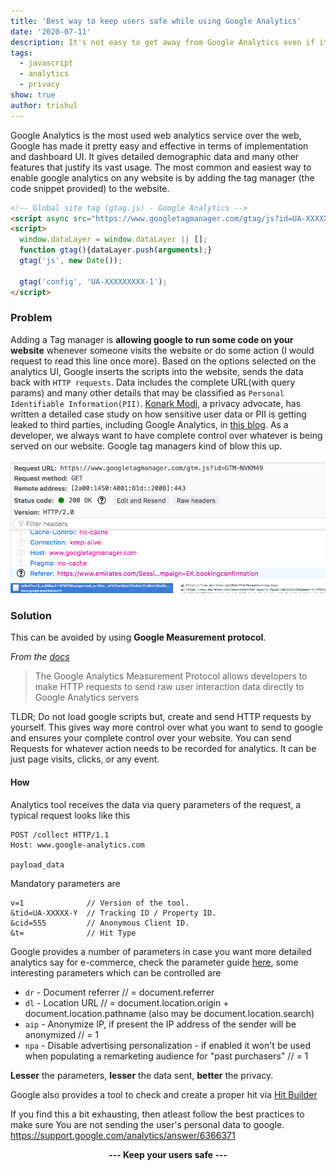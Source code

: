 ```yaml
---
title: 'Best way to keep users safe while using Google Analytics'
date: '2020-07-11'
description: It's not easy to get away from Google Analytics even if it leaks user data, but how about limiting the data sent to google and still have decent analytics.
tags:
  - javascript
  - analytics
  - privacy
show: true
author: trishul
---
```


Google Analytics is the most used web analytics service over the web, Google has made it pretty easy and effective in terms of implementation and dashboard UI. It gives detailed demographic data and many other features that justify its vast usage.
The most common and easiest way to enable google analytics on any website is by adding the tag manager (the code snippet provided) to the website.

```HTML
<!-- Global site tag (gtag.js) - Google Analytics -->
<script async src="https://www.googletagmanager.com/gtag/js?id=UA-XXXXXXXXX-1"></script>
<script>
  window.dataLayer = window.dataLayer || [];
  function gtag(){dataLayer.push(arguments);}
  gtag('js', new Date());

  gtag('config', 'UA-XXXXXXXXX-1');
</script>

```

### Problem

Adding a Tag manager is **allowing google to run some code on your website** whenever someone visits the website or do some action (I would request to read this line once more). Based on the options selected on the analytics UI, Google inserts the scripts into the website, sends the data back with `HTTP requests`. Data includes the complete URL(with query params) and many other details that may be classified as `Personal Identifiable Information(PII)`. [Konark Modi](https://twitter.com/kon), a privacy advocate, has written a detailed case study on how sensitive user data or PII is getting leaked to third parties, including Google Analytics, in [this blog](https://medium.com/free-code-camp/how-airlines-dont-care-about-your-privacy-case-study-emirates-com-6271b3b8474b).
As a developer, we always want to have complete control over whatever is being served on our website. Google tag managers kind of blow this up.<br/><br/>
![Leak 1](./leak1.png)<br/>
![Leak 2](./leak2.png)


### Solution

This can be avoided by using **Google Measurement protocol**.

*From the [docs](https://developers.google.com/analytics/devguides/collection/protocol/v1)*
> The Google Analytics Measurement Protocol allows developers to make HTTP requests to send raw user interaction data directly to Google Analytics servers

TLDR; Do not load google scripts but, create and send HTTP requests by yourself. This gives way more control over what you want to send to google and ensures your complete control over your website. You can send Requests for whatever action needs to be recorded for analytics. It can be just page visits, clicks, or any event.

#### How
Analytics tool receives the data via query parameters of the request, a typical request looks like this  
```TEXT
POST /collect HTTP/1.1
Host: www.google-analytics.com

payload_data
```
Mandatory parameters are 
```
v=1              // Version of the tool.
&tid=UA-XXXXX-Y  // Tracking ID / Property ID.
&cid=555         // Anonymous Client ID.
&t=              // Hit Type
```

Google provides a number of parameters in case you want more detailed analytics say for e-commerce, check the parameter guide [here](https://developers.google.com/analytics/devguides/collection/protocol/v1/parameters), some interesting parameters which can be controlled are

- `dr` - Document referrer //  = document.referrer
- `dl` - Location URL // = document.location.origin + document.location.pathname (also may be document.location.search)
- `aip` - Anonymize IP, if present the IP address of the sender will be anonymized // = 1
- `npa` - Disable advertising personalization - if enabled  it won't be used when populating a remarketing audience for "past purchasers" // = 1

**Lesser** the parameters, **lesser** the data sent, **better** the privacy.

Google also provides a tool to check and create a proper hit via [Hit Builder](https://ga-dev-tools.appspot.com/hit-builder/)

If you find this a bit exhausting, then atleast follow the best practices to make sure You are not sending the user's personal data to google.
https://support.google.com/analytics/answer/6366371

**<center>--- Keep your users safe ---</center>**

